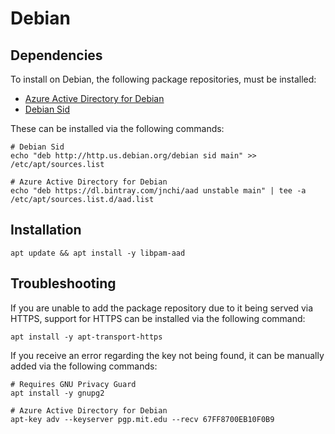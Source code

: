 # Debian

## Dependencies

To install on Debian, the following package repositories,
must be installed:

- [Azure Active Directory for Debian][bintray]
- [Debian Sid][sid]

These can be installed via the following commands:

```terminal
# Debian Sid
echo "deb http://http.us.debian.org/debian sid main" >> /etc/apt/sources.list

# Azure Active Directory for Debian
echo "deb https://dl.bintray.com/jnchi/aad unstable main" | tee -a /etc/apt/sources.list.d/aad.list
```

## Installation

```terminal
apt update && apt install -y libpam-aad
```

## Troubleshooting

If you are unable to add the package repository due to it being served via HTTPS,
support for HTTPS can be installed via the following command:

```terminal
apt install -y apt-transport-https
```

If you receive an error regarding the key not being found,
it can be manually added via the following commands:

```terminal
# Requires GNU Privacy Guard
apt install -y gnupg2

# Azure Active Directory for Debian
apt-key adv --keyserver pgp.mit.edu --recv 67FF8700EB10F0B9
```

[bintray]: https://bintray.com/jnchi/aad
[sid]: https://www.debian.org/releases/sid
